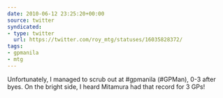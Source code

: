 ```yaml
---
date: 2010-06-12 23:25:20+00:00
source: twitter
syndicated:
- type: twitter
  url: https://twitter.com/roy_mtg/statuses/16035828372/
tags:
- gpmanila
- mtg
---
```


Unfortunately, I managed to scrub out at #gpmanila (#GPMan), 0-3 after byes. On the bright side, I heard Mitamura had that record for 3 GPs!